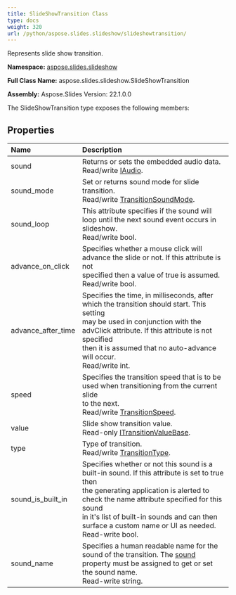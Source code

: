 ```yaml
---
title: SlideShowTransition Class
type: docs
weight: 320
url: /python/aspose.slides.slideshow/slideshowtransition/
---
```


Represents slide show transition.

**Namespace:** [aspose.slides.slideshow](/python/aspose.slides.slideshow/)

**Full Class Name:** aspose.slides.slideshow.SlideShowTransition

**Assembly:**  Aspose.Slides Version: 22.1.0.0

The SlideShowTransition type exposes the following members:
## **Properties**
|**Name**|**Description**|
| :- | :- |
|sound|Returns or sets the embedded audio data.<br/>            Read/write [IAudio](/python/aspose.slides/iaudio/).|
|sound_mode|Set or returns sound mode for slide transition.<br/>            Read/write [TransitionSoundMode](/python/aspose.slides.slideshow/transitionsoundmode/).|
|sound_loop|This attribute specifies if the sound will loop until the next sound event occurs in<br/>            slideshow.<br/>            Read/write bool.|
|advance_on_click|Specifies whether a mouse click will advance the slide or not. If this attribute is not<br/>            specified then a value of true is assumed.<br/>            Read/write bool.|
|advance_after_time|Specifies the time, in milliseconds, after which the transition should start. This setting<br/>            may be used in conjunction with the advClick attribute. If this attribute is not specified<br/>            then it is assumed that no auto-advance will occur.<br/>            Read/write int.|
|speed|Specifies the transition speed that is to be used when transitioning from the current slide<br/>            to the next.<br/>            Read/write [TransitionSpeed](/python/aspose.slides.slideshow/transitionspeed/).|
|value|Slide show transition value.<br/>            Read-only [ITransitionValueBase](/python/aspose.slides.slideshow/itransitionvaluebase/).|
|type|Type of transition.<br/>            Read/write [TransitionType](/python/aspose.slides.slideshow/transitiontype/).|
|sound_is_built_in|Specifies whether or not this sound is a built-in sound. If this attribute is set to true then<br/>            the generating application is alerted to check the name attribute specified for this sound<br/>            in it's list of built-in sounds and can then surface a custom name or UI as needed.<br/>            Read-write bool.|
|sound_name|Specifies a human readable name for the sound of the transition. The [sound](/python/aspose.slides.slideshow/slideshowtransition/) property must be assigned to get or set the sound name.<br/>            Read-write string.|

